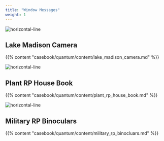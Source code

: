 ```yaml
---
title: "Window Messages"
weight: 1
---
```


![horizontal-line](/images/green-line.png)

## Lake Madison Camera
{{% content "casebook/quantum/content/lake_madison_camera.md" %}}

![horizontal-line](/images/green-line.png)

## Plant RP House Book
{{% content "casebook/quantum/content/plant_rp_house_book.md" %}}

![horizontal-line](/images/green-line.png)

## Military RP Binoculars
{{% content "casebook/quantum/content/military_rp_binocluars.md" %}}


